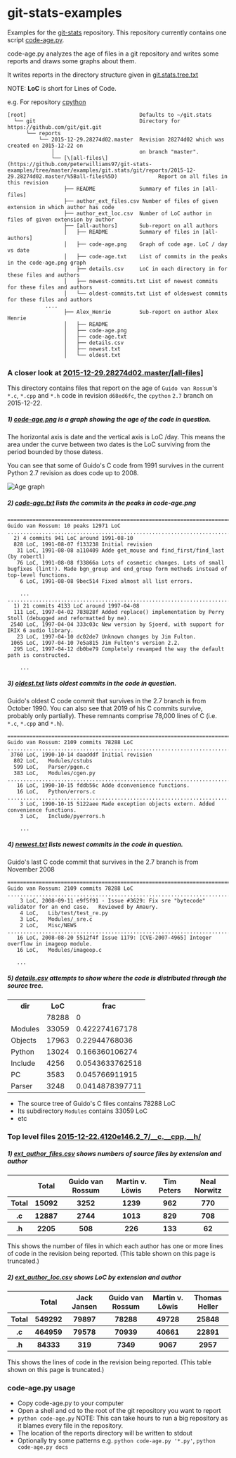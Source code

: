 # git-stats-examples
Examples for the [git-stats](https://github.com/peterwilliams97/git-stats) repository.  This repository currently contains one script [code-age.py](https://github.com/peterwilliams97/git-stats/blob/master/code-age.py).

code-age.py analyzes the age of files in a git repository and writes some reports and draws some graphs about them.

It writes reports in the directory structure given in [git.stats.tree.txt](https://github.com/peterwilliams97/git-stats/blob/master/examples/git.stats.tree.txt)

NOTE: __LoC__ is short for Lines of Code.

e.g. For repository [cpython](https://github.com/python/cpython.git)

    [root]                                    Defaults to ~/git.stats
      └── git                                 Directory for https://github.com/git/git.git
          └── reports
              └── 2015-12-29.28274d02.master  Revision 28274d02 which was created on 2015-12-22 on
                  │                           on branch "master".
                  └── [\[all-files\](https://github.com/peterwilliams97/git-stats-examples/tree/master/examples/git.stats/git/reports/2015-12-29.28274d02.master/%5Ball-files%5D)             Report on all files in this revision
                      ├── README              Summary of files in [all-files]
                      ├── author_ext_files.csv Number of files of given extension in which author has code
                      ├── author_ext_loc.csv  Number of LoC author in files of given extension by author
                      ├── [all-authors]       Sub-report on all authors
                      │   ├── README          Summary of files in [all-authors]
                      │   ├── code-age.png    Graph of code age. LoC / day vs date
                      │   ├── code-age.txt    List of commits in the peaks in the code-age.png graph
                      │   ├── details.csv     LoC in each directory in for these files and authors
                      │   ├── newest-commits.txt List of newest commits for these files and authors
                      │   └── oldest-commits.txt List of oldeswest commits for these files and authors
                ....
                      ├── Alex_Henrie         Sub-report on author Alex Henrie
                      │   ├── README
                      │   ├── code-age.png
                      │   ├── code-age.txt
                      │   ├── details.csv
                      │   ├── newest.txt
                      │   └── oldest.txt


### A closer look at [2015-12-29.28274d02.master/\[all-files\]](https://github.com/peterwilliams97/git-stats-examples/tree/master/examples/git.stats/git/reports/2015-12-29.28274d02.master/%5Ball-files%5D)

This directory contains files that report on the age of `Guido van Rossum`'s `*.c`, `*.cpp` and `*.h`
code in revision `d68ed6fc`, the `cpython` `2.7` branch on 2015-12-22.

##### 1) [code-age.png](https://github.com/peterwilliams97/git-stats/blob/master/examples/git.stats/cpython/reports/2015-12-22.4120e146.2_7/__c.__cpp.__h/Guido_van_Rossum/code-age.png) is a graph showing the age of the code in question.

The horizontal axis is date and the vertical axis is LoC /day. This means the area under the curve
between two dates is the LoC surviving from the period bounded by those datess.

You can see that some of Guido's C code from 1991 survives in the current Python 2.7 revision as
does code up to 2008.

![Age graph](https://github.com/peterwilliams97/git-stats/blob/master/examples/git.stats/cpython/reports/2015-12-22.4120e146.2_7/__c.__cpp.__h/Guido_van_Rossum/code-age.png)


##### 2) [code-age.txt](https://github.com/peterwilliams97/git-stats/blob/master/examples/git.stats/cpython/reports/2015-12-22.4120e146.2_7/__c.__cpp.__h/Guido_van_Rossum/code-age.txt) lists the commits in the peaks in code-age.png

    ================================================================================
    Guido van Rossum: 10 peaks 12971 LoC
    ................................................................................
      2) 4 commits 941 LoC around 1991-08-10
      828 LoC, 1991-08-07 f133238 Initial revision
       31 LoC, 1991-08-08 a110409 Adde get_mouse and find_first/find_last (by robertl)
       76 LoC, 1991-08-08 f33866a Lots of cosmetic changes. Lots of small bugfixes (lint!). Made bgn_group and end_group form methods instead of top-level functions.
        6 LoC, 1991-08-08 9bec514 Fixed almost all list errors.

        ...
    ................................................................................
      1) 21 commits 4133 LoC around 1997-04-08
      111 LoC, 1997-04-02 783828f Added replace() implementation by Perry Stoll (debugged and reformatted by me).
     2540 LoC, 1997-04-04 333c03c New version by Sjoerd, with support for IRIX 6 audio library.
       23 LoC, 1997-04-10 dc02de7 Unknown changes by Jim Fulton.
     1065 LoC, 1997-04-10 7e5a815 Jim Fulton's version 2.2.
      295 LoC, 1997-04-12 db0be79 Completely revamped the way the default path is constructed.

        ...

##### 3) [oldest.txt](https://github.com/peterwilliams97/git-stats/blob/master/examples/git.stats/cpython/reports/2015-12-22.4120e146.2_7/__c.__cpp.__h/Guido_van_Rossum/oldest.txt) lists oldest commits in the code in question.

Guido's oldest C code commit that survives in the 2.7 branch is from October 1990. You can also see
that 2019 of his C commits survive, probably only partially). These remnants comprise 78,000
lines of C (i.e. `*.c`, `*.cpp` and `*.h`).

    ================================================================================
    Guido van Rossum: 2109 commits 78288 LoC
    ................................................................................
     3760 LoC, 1990-10-14 daadddf Initial revision
      802 LoC,   Modules/cstubs
      599 LoC,   Parser/pgen.c
      383 LoC,   Modules/cgen.py
    ................................................................................
       16 LoC, 1990-10-15 fddb56c Adde dconvenience functions.
       16 LoC,   Python/errors.c
    ................................................................................
        3 LoC, 1990-10-15 5122aee Made exception objects extern. Added convenience functions.
        3 LoC,   Include/pyerrors.h

        ...

##### 4) [newest.txt](https://github.com/peterwilliams97/git-stats/blob/master/examples/git.stats/cpython/reports/2015-12-22.4120e146.2_7/__c.__cpp.__h/Guido_van_Rossum/newest.txt) lists newest commits in the code in question.

Guido's last C code commit that survives in the 2.7 branch is from November 2008

    ================================================================================
    Guido van Rossum: 2109 commits 78288 LoC
    ................................................................................
        3 LoC, 2008-09-11 e9f5f91 - Issue #3629: Fix sre "bytecode" validator for an end case.   Reviewed by Amaury.
        4 LoC,   Lib/test/test_re.py
        3 LoC,   Modules/_sre.c
        2 LoC,   Misc/NEWS
    ................................................................................
       16 LoC, 2008-08-20 5512f4f Issue 1179: [CVE-2007-4965] Integer overflow in imageop module.
       16 LoC,   Modules/imageop.c

       ...

##### 5) [details.csv](https://github.com/peterwilliams97/git-stats/blob/master/examples/git.stats/cpython/reports/2015-12-22.4120e146.2_7/__c.__cpp.__h/Guido_van_Rossum/details.csv) attempts to show where the code is distributed through the source tree.

<table>
<tr><th>dir</th><th>LoC</th><th>frac</th></tr>
<tr><td></td><td>78288</td><td>0</td></tr>
<tr><td>Modules</td><td>33059</td><td>0.422274167178</td></tr>
<tr><td>Objects</td><td>17963</td><td>0.22944768036</td></tr>
<tr><td>Python</td><td>13024</td><td>0.166360106274</td></tr>
<tr><td>Include</td><td>4256</td><td>0.0543633762518</td></tr>
<tr><td>PC</td><td>3583</td><td>0.045766911915</td></tr>
<tr><td>Parser</td><td>3248</td><td>0.0414878397711</td></tr>
</table>

* The source tree of Guido's C files contains 78288 LoC
* Its subdirectory `Modules` contains 33059 LoC
* etc


### Top level files [2015-12-22.4120e146.2_7/__c.__cpp.__h/](https://github.com/peterwilliams97/git-stats/tree/master/examples/git.stats/cpython/reports/2015-12-22.4120e146.2_7/__c.__cpp.__h/)

##### 1) [ext_author_files.csv](https://github.com/peterwilliams97/git-stats/blob/master/examples/git.stats/cpython/reports/2015-12-22.4120e146.2_7/__c.__cpp.__h/ext_author_files.csv) shows numbers of source files by extension and author

<table><tr><th></th><th>Total</th><th>Guido van Rossum</th><th>Martin v. Löwis</th><th>Tim Peters</th><th>Neal Norwitz</th></tr><tr><th>Total</th><th>15092</th><th>3252</th><th>1239</th><th>962</th><th>770</th></tr><tr><th>.c</th><th>12887</th><th>2744</th><th>1013</th><th>829</th><th>708</th></tr><tr><th>.h</th><th>2205</th><th>508</th><th>226</th><th>133</th><th>62</th></tr></table>

This shows the number of files in which each author has one or more lines of code in the revision
being reported. (This table shown on this page is truncated.)

##### 2) [ext_author_loc.csv](https://github.com/peterwilliams97/git-stats/blob/master/examples/git.stats/cpython/reports/2015-12-22.4120e146.2_7/__c.__cpp.__h/ext_author_loc.csv) shows LoC by extension and author

<table><tr><th></th><th>Total</th><th>Jack Jansen</th><th>Guido van Rossum</th><th>Martin v. Löwis</th><th>Thomas Heller</th></tr><tr><th>Total</th><th>549292</th><th>79897</th><th>78288</th><th>49728</th><th>25848</th></tr><tr><th>.c</th><th>464959</th><th>79578</th><th>70939</th><th>40661</th><th>22891</th></tr><tr><th>.h</th><th>84333</th><th>319</th><th>7349</th><th>9067</th><th>2957</th></tr></table>

This shows the lines of code in the revision being reported. (This table shown on this page is truncated.)

### code-age.py usage

* Copy code-age.py to your computer
* Open a shell and cd to the root of the git repository you want to report
* `python code-age.py` NOTE: This can take hours to run a big repository as it blames every file in the repository.
* The location of the reports directory will be written to stdout
* Optionally try some patterns e.g. `python code-age.py '*.py'`, `python code-age.py docs`

